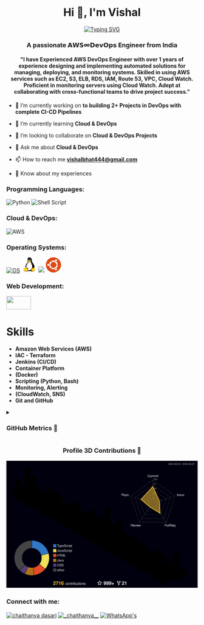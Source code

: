 <h1 align="center">Hi 👋, I'm Vishal</h1>
<div align="center"> 

[![Typing SVG](https://readme-typing-svg.herokuapp.com?font=poppins&size=25&duration=4000&color=13F700&background=EB00FF00&center=true&vCenter=true&width=250&lines=𝗔𝗪𝗦;∞;𝗗𝗲𝘃𝗢𝗽𝘀;Engineer)](https://git.io/typing-svg)
</div>
<h3 align="center">A passionate 𝗔𝗪𝗦∞𝗗𝗲𝘃𝗢𝗽𝘀 Engineer from India</h3>
<h4 align="center">"I have Experienced AWS DevOps Engineer with over 1 years of experience designing and implementing automated solutions for managing, deploying, and monitoring systems. Skilled in using AWS services such as EC2, S3, ELB, RDS, IAM, Route 53, VPC, Cloud Watch. Proficient in monitoring servers using Cloud Watch. Adept at collaborating with cross-functional teams to drive project success."</h4>


- 🔭 I’m currently working on **to building 2+ Projects in DevOps with complete CI-CD Pipelines**

- 🌱 I’m currently learning **Cloud & DevOps**

- 👯 I’m looking to collaborate on **Cloud & DevOps Projects**

- 💬 Ask me about **Cloud & DevOps**

- 📫 How to reach me **vishalbhat444@gmail.com**

- 📄 Know about my experiences 

<!--
**VISHAL1DEVOPS/VISHAL1DEVOPS** is a ✨ _special_ ✨ repository because its `README.md` (this file) appears on your GitHub profile.

Here are some ideas to get you started:

- 🔭 I’m currently working on ...
- 🌱 I’m currently learning ...
- 👯 I’m looking to collaborate on ...
- 🤔 I’m looking for help with ...
- 💬 Ask me about ...
- 📫 How to reach me **vishalbhat444@gmail.com**
- 😄 Pronouns: ...
- ⚡ Fun fact: ...
-->
<h3 align="left">Programming Languages:</h3>

![Python](https://img.shields.io/badge/Python-FFD43B?style=for-the-badge&logo=python&logoColor=blue)
![Shell Script](https://img.shields.io/badge/shell_script-%23121011.svg?style=for-the-badge&logo=gnu-bash&logoColor=white)
<h3 align="left">Cloud & DevOps:</h3>

![AWS](https://img.shields.io/badge/AWS-%23FF9900.svg?style=for-the-badge&logo=amazon-aws&logoColor=white)

<h3 align="left">Operating Systems:</h3>

[![OS](https://img.shields.io/badge/OS-Linux-informational?style=flat-square&logo=linux&logoColor=white)](https://en.wikipedia.org/wiki/Linux)
<a href = "https://www.linux.org/" target="_blank"><img height="40" src="https://raw.githubusercontent.com/devicons/devicon/master/icons/linux/linux-original.svg" alt="Linux"></a> <a href = "https://code.visualstudio.com/" target="_blank"><img height="40" src="https://upload.wikimedia.org/wikipedia/commons/thumb/9/9a/Visual_Studio_Code_1.35_icon.svg/1200px-Visual_Studio_Code_1.35_icon.svg.png"></a>  <img height="40" width="40" src="https://raw.githubusercontent.com/github/explore/80688e429a7d4ef2fca1e82350fe8e3517d3494d/topics/ubuntu/ubuntu.png">


<h3 align="left">Web Development:</h3>

<a> <img src="https://th.bing.com/th/id/R.a89da1f0dab6e74fa8e0075ed72b0aa3?rik=9jxZkxIFyVUhDA&riu=http%3a%2f%2fandypanix.com%2fsites%2fandypanix.com%2ffiles%2f134%2fhttpdlogowide.png&ehk=OfhOiYPyQidg5IH2zahJkpPX1%2b%2fcHH%2bB5Zi3vlLEHJI%3d&risl=&pid=ImgRaw&r=0" width="65" height="35"/> </a>

<div class="col-2">
    <div class="about-item skills">
        <h1>Skills</h1>
        <ul>
            <li><strong>Amazon Web Services (AWS)</strong></li>
            <li><strong>IAC - Terraform</strong></li>
            <li><strong>Jenkins (CI/CD)</strong></li>
            <li><strong>Container Platform</strong></li>
            <li><strong>(Docker)</strong></li>
            <li><strong>Scripting (Python, Bash)</strong></li>
            <li><strong>Monitoring, Alerting</strong></li>
            <li><strong>(CloudWatch, SNS)</strong></li>
            <li><strong>Git and GitHub</strong></li>
        </ul>
    </div>
</div>
</div>

<details>
<summary> <h3> GitHub Metrics 🌌 </h3>
</summary>
<div align="center">

  <p align="center"> 

![Metrics](https://metrics.lecoq.io/Mindula-Dilthushan?template=classic&followup=1&people=1&lines=1&stargazers=1&languages=1&isocalendar=1&introduction=1&repositories=1&achievements=1&code=1&base=header%2C%20activity%2C%20community%2C%20repositories%2C%20metadata&base.indepth=false&base.hireable=false&repositories.batch=100&repositories.forks=false&repositories.affiliations=owner&isocalendar=false&isocalendar.duration=half-year&languages=false&languages.limit=8&languages.threshold=0%25&languages.other=false&languages.colors=github&languages.sections=most-used&languages.indepth=false&languages.analysis.timeout=15&languages.categories=markup%2C%20programming&languages.recent.categories=markup%2C%20programming&languages.recent.load=300&languages.recent.days=14&stargazers=false&stargazers.charts=true&stargazers.charts.type=classic&stargazers.worldmap=false&stargazers.worldmap.sample=0&lines=false&lines.sections=base&lines.repositories.limit=4&lines.history.limit=1&followup=false&followup.sections=repositories&followup.indepth=false&followup.archived=true&people=false&people.limit=24&people.identicons=false&people.identicons.hide=false&people.size=28&people.types=followers%2C%20following&people.shuffle=false&introduction=false&introduction.title=true&repositories=false&repositories.pinned=0&repositories.starred=0&repositories.random=0&repositories.order=featured%2C%20pinned%2C%20starred%2C%20random&achievements=false&achievements.threshold=C&achievements.secrets=true&achievements.display=detailed&achievements.limit=0&code=false&code.lines=12&code.load=400&code.days=3&code.visibility=public&config.timezone=Asia%2FColombo)

  </p>

</div>
</details>
<div align="center">

<h3 align="center">
  Profile 3D Contributions 🔰
</h3>

![profile 3d](https://github.com/Mindula-Dilthushan/Mindula-Dilthushan/blob/master/profile-3d-contrib/profile-night-rainbow.svg)

</div>

<h3 align="left">Connect with me:</h3>
<p align="left">
<a href="https://www.linkedin.com/in/vishal-bhat-253806267/" target="blank"><img align="center" src="https://raw.githubusercontent.com/rahuldkjain/github-profile-readme-generator/master/src/images/icons/Social/linked-in-alt.svg" alt="chaithanya dasari" height="30" width="40" /></a>
<a href="https://instagram.com/bhatt.vishalanil" target="blank"><img align="center" src="https://raw.githubusercontent.com/rahuldkjain/github-profile-readme-generator/master/src/images/icons/Social/instagram.svg" alt="_chaithanya__" height="30" width="40" /></a>
<a href="https://wa.link/ngls6s" target="blank"><img align="center" src="https://www.svgrepo.com/download/303147/whatsapp-icon-logo.svg" alt="WhatsApp's" height="30" width="40" /></a>
</p>




